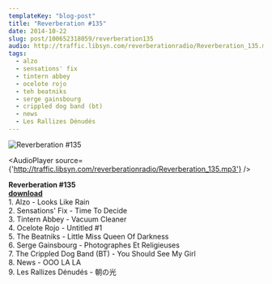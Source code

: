 ```yaml
---
templateKey: "blog-post"
title: "Reverberation #135"
date: 2014-10-22
slug: post/100652318059/reverberation135
audio: http://traffic.libsyn.com/reverberationradio/Reverberation_135.mp3
tags:
  - alzo
  - sensations' fix
  - tintern abbey
  - ocelote rojo
  - teh beatniks
  - serge gainsbourg
  - crippled dog band (bt)
  - news
  - Les Rallizes Dénudés
---
```


![Reverberation #135](../images/9ce48b19a385d3eb37fb2b31dc8ec8f67e3ce6456d7af26db8dc525ba8177fe2.jpg)

<AudioPlayer source={'http://traffic.libsyn.com/reverberationradio/Reverberation_135.mp3'} />

<p><strong>Reverberation #135<a href="http://traffic.libsyn.com/reverberationradio/Reverberation_135.mp3" target="_blank"><br />download<br /></a></strong>1. Alzo - Looks Like Rain<br />2. Sensations' Fix - Time To Decide<br />3. Tintern Abbey - Vacuum Cleaner<br />4. Ocelote Rojo - Untitled #1<br />5. The Beatniks - Little Miss Queen Of Darkness<br />6. Serge Gainsbourg - Photographes Et Religieuses<br />7. The Crippled Dog Band (BT) - You Should See My Girl<br />8. News - OOO LA LA&nbsp;<br />9.&nbsp;Les Rallizes D&eacute;nud&eacute;s -&nbsp;&#26397;&#12398;&#20809;&nbsp;</p>
